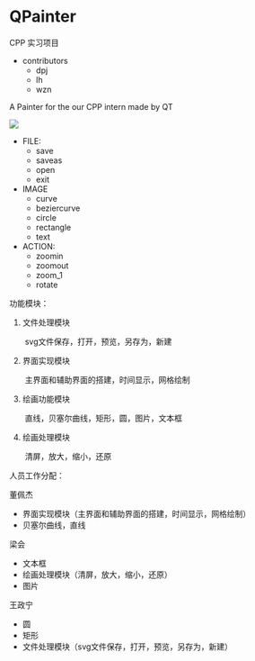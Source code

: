 # QPainter
CPP 实习项目

- contributors
  - dpj
  - lh
  - wzn

A Painter for the our CPP intern made by QT

![](http://ww3.sinaimg.cn/large/87c01ec7gy1ft762jyytnj20m80gjt94.jpg)

- FILE:
  - save
  - saveas
  - open
  - exit
- IMAGE
  - curve
  - beziercurve
  - circle
  - rectangle
  - text
- ACTION:
  - zoomin
  - zoomout
  - zoom_1
  - rotate

功能模块：

1. 文件处理模块

   ​	svg文件保存，打开，预览，另存为，新建

2. 界面实现模块

   ​	主界面和辅助界面的搭建，时间显示，网格绘制

3. 绘画功能模块

   ​	直线，贝塞尔曲线，矩形，圆，图片，文本框

4. 绘画处理模块

   ​	清屏，放大，缩小，还原



人员工作分配：

董佩杰

- 界面实现模块（主界面和辅助界面的搭建，时间显示，网格绘制）
- 贝塞尔曲线，直线

梁会

- 文本框
- 绘画处理模块（清屏，放大，缩小，还原）
- 图片

王政宁

- 圆
- 矩形
- 文件处理模块（svg文件保存，打开，预览，另存为，新建）

